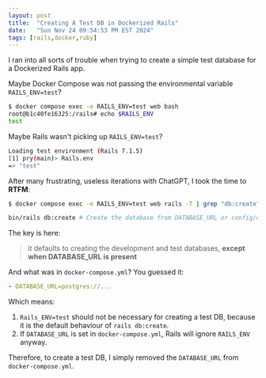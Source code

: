 ```yaml
---
layout: post
title:  "Creating A Test DB in Dockerized Rails"
date:   "Sun Nov 24 09:54:53 PM EST 2024"
tags: [rails,docker,ruby]
---
```

I ran into all sorts of trouble when trying to create a simple test database for a Dockerized Rails app.

Maybe Docker Compose was not passing the environmental variable `RAILS_ENV=test`?

```bash
$ docker compose exec -e RAILS_ENV=test web bash 
root@b1c40fe16325:/rails# echo $RAILS_ENV 
test
```

Maybe Rails wasn't picking up `RAILS_ENV=test`?

```bash
Loading test environment (Rails 7.1.5) 
[1] pry(main)> Rails.env 
=> "test" 
```

After many frustrating, useless iterations with ChatGPT, I took the time to **RTFM**:

```bash
$ docker compose exec -e RAILS_ENV=test web rails -T | grep "db:create"

bin/rails db:create # Create the database from DATABASE_URL or config/database.yml for the current RAILS_ENV (use db:create:all to create all databases in the config). Without RAILS_ENV or when RAILS_ENV is development, it defaults to creating the development and test databases, except when DATABASE_URL is present
```

The key is here:

> it defaults to creating the development and test databases, **except when DATABASE_URL is present**

And what was in `docker-compose.yml`?  You guessed it:

```yaml
- DATABASE_URL=postgres://...
```

Which means:

1. `Rails_ENV=test` should not be necessary for creating a test DB, because it is the default behaviour of `rails db:create`.
2. If `DATABASE_URL` is set in `docker-compose.yml`, Rails will ignore `RAILS_ENV` anyway.

Therefore, to create a test DB, I simply removed the `DATABASE_URL` from `docker-compose.yml`.
